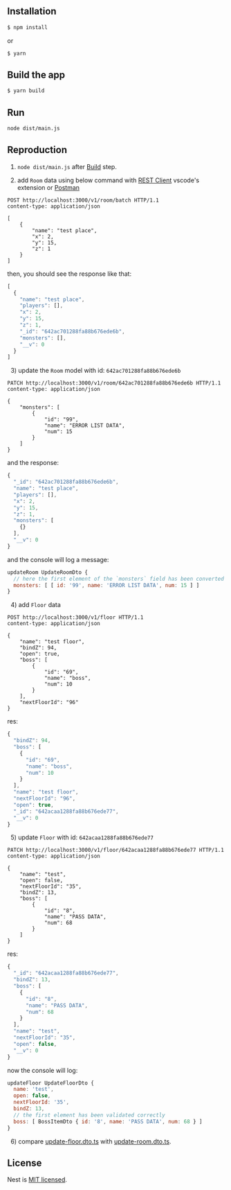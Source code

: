 
## Installation

```bash
$ npm install
```

or

```bash
$ yarn
```


## Build the app

```bash
$ yarn build
```

## Run

```bash
node dist/main.js
```

## Reproduction

1) `node dist/main.js` after [Build](#build-the-app) step.

2) add `Room` data using below command with [REST Client](https://marketplace.visualstudio.com/items?itemName=humao.rest-client) vscode's extension or [Postman](https://www.postman.com/)
```http
POST http://localhost:3000/v1/room/batch HTTP/1.1
content-type: application/json

[
    {
        "name": "test place",
        "x": 2,
        "y": 15,
        "z": 1
    }
]
```

then, you should see the response like that:
```js
[
  {
    "name": "test place",
    "players": [],
    "x": 2,
    "y": 15,
    "z": 1,
    "_id": "642ac701288fa88b676ede6b",
    "monsters": [],
    "__v": 0
  }
]
```

&nbsp;
3) update the `Room` model with id: `642ac701288fa88b676ede6b`
```http
PATCH http://localhost:3000/v1/room/642ac701288fa88b676ede6b HTTP/1.1
content-type: application/json

{
    "monsters": [
        {
            "id": "99",
            "name": "ERROR LIST DATA",
            "num": 15
        }
    ]
}
```

and the response:
```js
{
  "_id": "642ac701288fa88b676ede6b",
  "name": "test place",
  "players": [],
  "x": 2,
  "y": 15,
  "z": 1,
  "monsters": [
    {}
  ],
  "__v": 0
}
```

and the console will log a message:
```js
updateRoom UpdateRoomDto {
  // here the first element of the `monsters` field has been converted from object to array
  monsters: [ [ id: '99', name: 'ERROR LIST DATA', num: 15 ] ]
}
```
&nbsp;
4) add `Floor` data
```http
POST http://localhost:3000/v1/floor HTTP/1.1
content-type: application/json

{
    "name": "test floor",
    "bindZ": 94,
    "open": true,
    "boss": [
        {
            "id": "69",
            "name": "boss",
            "num": 10
        }
    ],
    "nextFloorId": "96"
}
```

res:
```js
{
  "bindZ": 94,
  "boss": [
    {
      "id": "69",
      "name": "boss",
      "num": 10
    }
  ],
  "name": "test floor",
  "nextFloorId": "96",
  "open": true,
  "_id": "642acaa1288fa88b676ede77",
  "__v": 0
}
```
&nbsp;
5) update `Floor` with id: `642acaa1288fa88b676ede77`
```http
PATCH http://localhost:3000/v1/floor/642acaa1288fa88b676ede77 HTTP/1.1
content-type: application/json

{
    "name": "test",
    "open": false,
    "nextFloorId": "35",
    "bindZ": 13,
    "boss": [
        {
            "id": "8",
            "name": "PASS DATA",
            "num": 68
        }
    ]
}
```

res:
```js
{
  "_id": "642acaa1288fa88b676ede77",
  "bindZ": 13,
  "boss": [
    {
      "id": "8",
      "name": "PASS DATA",
      "num": 68
    }
  ],
  "name": "test",
  "nextFloorId": "35",
  "open": false,
  "__v": 0
}
```

now the console will log:
```js
updateFloor UpdateFloorDto {
  name: 'test',
  open: false,
  nextFloorId: '35',
  bindZ: 13,
  // the first element has been validated correctly
  boss: [ BossItemDto { id: '8', name: 'PASS DATA', num: 68 } ]
}
```

&nbsp;
6) compare [update-floor.dto.ts](./src/resource/floor/dto/update-floor.dto.ts) with [update-room.dto.ts](./src/resource/room/dto/update-room.dto.ts).


## License

  Nest is [MIT licensed](https://github.com/nestjs/nest/blob/master/LICENSE).
